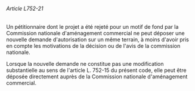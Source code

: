 ###### Article L752-21

Un pétitionnaire dont le projet a été rejeté pour un motif de fond par la Commission nationale d'aménagement commercial ne peut déposer une nouvelle demande d'autorisation sur un même terrain, à moins d'avoir pris en compte les motivations de la décision ou de l'avis de la commission nationale.

Lorsque la nouvelle demande ne constitue pas une modification substantielle au sens de l'article L. 752-15 du présent code, elle peut être déposée directement auprès de la Commission nationale d'aménagement commercial.

